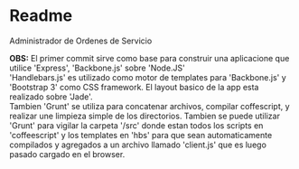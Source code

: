 <h1>Readme</h1>
<p>
	Administrador de Ordenes de Servicio
</p>
<p>
	<strong>OBS:</strong> El primer commit sirve como base para construir una aplicacione que utilice 'Express', 'Backbone.js' sobre 'Node.JS' <br>
	'Handlebars.js' es utilizado como motor de templates para 'Backbone.js' y 'Bootstrap 3' como CSS framework. El layout basico de la app esta realizado sobre 'Jade'. <br>
	Tambien 'Grunt' se utiliza para concatenar archivos, compilar coffescript, y realizar une limpieza simple de los directorios. Tambien se puede utilizar 'Grunt' para vigilar la carpeta '/src' donde estan todos los scripts en 'coffeescript' y los templates en 'hbs' para que sean automaticamente compilados y agregados a un archivo llamado 'client.js' que es luego pasado cargado en el browser.
</p>